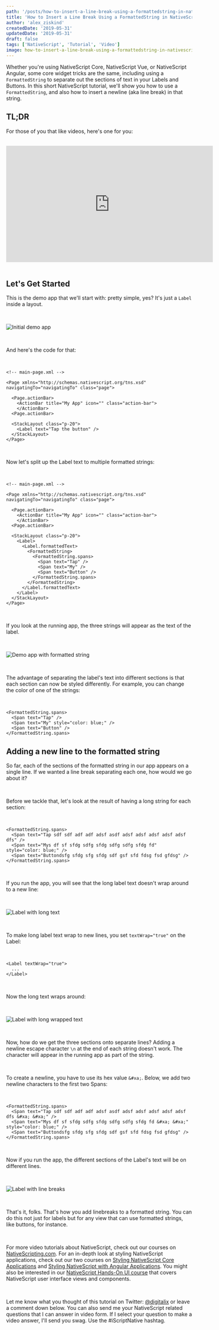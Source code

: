 ```yaml
---
path: '/posts/how-to-insert-a-line-break-using-a-formattedstring-in-nativescript'
title: 'How to Insert a Line Break Using a FormattedString in NativeScript'
author: 'alex_ziskind'
createdDate: '2019-05-31'
updatedDate: '2019-05-31'
draft: false
tags: ['NativeScript', 'Tutorial', 'Video']
image: how-to-insert-a-line-break-using-a-formattedstring-in-nativescript-poster.png
---
```


Whether you're using NativeScript Core, NativeScript Vue, or NativeScript Angular, some core widget tricks are the same, including using a `FormattedString` to separate out the sections of text in your Labels and Buttons. In this short NativeScript tutorial, we'll show you how to use a `FormattedString`, and also how to insert a newline (aka line break) in that string.

## TL;DR

For those of you that like videos, here's one for you:

<br>

<div class="videoWrapper">
    <iframe width="560" height="315" src="https://www.youtube.com/embed/evRUaPtg4TE" frameborder="0" allowfullscreen></iframe>
</div>


<br>

## Let's Get Started



This is the demo app that we'll start with: pretty simple, yes? It's just a `Label` inside a layout.

<br>

![Initial demo app](initial_demo_app.png)

<br>

And here's the code for that:

<br>

```
<!-- main-page.xml -->

<Page xmlns="http://schemas.nativescript.org/tns.xsd" navigatingTo="navigatingTo" class="page">

  <Page.actionBar>
    <ActionBar title="My App" icon="" class="action-bar">
    </ActionBar>
  <Page.actionBar>

  <StackLayout class="p-20">
    <Label text="Tap the button" />
  </StackLayout>
</Page>
```

<br>

Now let's split up the Label text to multiple formatted strings:

<br>

```
<!-- main-page.xml -->

<Page xmlns="http://schemas.nativescript.org/tns.xsd" navigatingTo="navigatingTo" class="page">

  <Page.actionBar>
    <ActionBar title="My App" icon="" class="action-bar">
    </ActionBar>
  <Page.actionBar>

  <StackLayout class="p-20">
    <Label>
      <Label.formattedText>
        <FormattedString>
          <FormattedString.spans>
            <Span text="Tap" />
            <Span text="My" />
            <Span text="Button" />
          </FormattedString.spans>
        </FormattedString>
      </Label.formattedText>
    </Label>
  </StackLayout>
</Page>
```

<br>

If you look at the running app, the three strings will appear as the text of the label.

<br>

![Demo app with formatted string](formatted_string.png)

<br>

The advantage of separating the label's text into different sections is that each section can now be styled differently. For example, you can change the color of one of the strings:

<br>

```
<FormattedString.spans>
  <Span text="Tap" />
  <Span text="My" style="color: blue;" />
  <Span text="Button" />
</FormattedString.spans>
```

## Adding a new line to the formatted string

So far, each of the sections of the formatted string in our app appears on a single line. If we wanted a line break separating each one, how would we go about it?

<br>

Before we tackle that, let's look at the result of having a long string for each section:

<br>

```
<FormattedString.spans>
  <Span text="Tap sdf sdf adf adf adsf asdf adsf adsf adsf adsf adsf dfs" />
  <Span text="Mys df sf sfdg sdfg sfdg sdfg sdfg sfdg fd" style="color: blue;" />
  <Span text="Buttondsfg sfdg sfg sfdg sdf gsf sfd fdsg fsd gfdsg" />
</FormattedString.spans>
```

<br>

If you run the app, you will see that the long label text doesn't wrap around to a new line:

<br>

![Label with long text](long_label.png)

<br>

To make long label text wrap to new lines, you set `textWrap="true"` on the Label:

<br>

```
<Label textWrap="true">
  ...
</Label>
```

<br>

Now the long text wraps around:

<br>

![Label with long wrapped text](long_wrapped_label.png)

<br>

Now, how do we get the three sections onto separate lines? Adding a newline escape character `\n` at the end of each string doesn't work. The character will appear in the running app as part of the string.

<br>

To create a newline, you have to use its hex value `&#xa;`. Below, we add two newline characters to the first two Spans:

<br>

```
<FormattedString.spans>
  <Span text="Tap sdf sdf adf adf adsf asdf adsf adsf adsf adsf adsf dfs &#xa; &#xa;" />
  <Span text="Mys df sf sfdg sdfg sfdg sdfg sdfg sfdg fd &#xa; &#xa;" style="color: blue;" />
  <Span text="Buttondsfg sfdg sfg sfdg sdf gsf sfd fdsg fsd gfdsg" />
</FormattedString.spans>
```

<br>

Now if you run the app, the different sections of the Label's text will be on different lines.

<br>

![Label with line breaks](label_with_line_breaks.png)

<br>

That's it, folks. That's how you add linebreaks to a formatted string. You can do this not just for labels but for any view that can use formatted strings, like buttons, for instance.

<br>

For more video tutorials about NativeScript, check out our courses on [NativeScripting.com](https://nativescripting.com). For an in-depth look at styling NativeScript applications, check out our two courses on [Styling NativeScript Core Applications](https://nativescripting.com/course/styling-nativescript-core-applications) and [Styling NativeScript with Angular Applications](https://nativescripting.com/course/styling-nativescript-with-angular-applications). You might also be interested in our [NativeScript Hands-On UI course](https://nativescripting.com/course/nativescript-hands-on-ui) that covers NativeScript user interface views and components.

<br>

Let me know what you thought of this tutorial on Twitter: [@digitalix](https://twitter.com/digitalix) or leave a comment down below. You can also send me your NativeScript related questions that I can answer in video form. If I select your question to make a video answer, I'll send you swag. Use the #iScriptNative hashtag.
